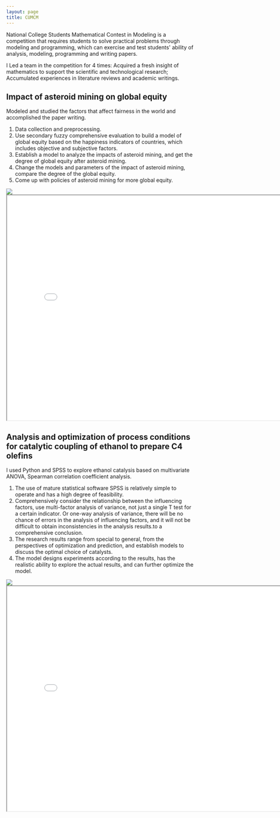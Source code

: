 ```yaml
---
layout: page
title: CUMCM
---
```


National College Students Mathematical Contest in Modeling is a competition that requires students to solve practical problems through modeling and programming, which can exercise and test students' ability of analysis, modeling, programming and writing papers. 

I Led a team in the competition for 4 times:
Acquired a fresh insight of mathematics to support the scientific and technological research;
Accumulated experiences in literature reviews and academic writings.

## Impact of asteroid mining on global equity

Modeled and studied the factors that affect fairness in the world and accomplished the paper writing.

1. Data collection and preprocessing. 
2. Use secondary fuzzy comprehensive evaluation to build a model of global equity based on 
the happiness indicators of countries, which includes objective and subjective factors. 
3. Establish a model to analyze the impacts of asteroid mining, and get the degree of global 
equity after asteroid mining. 
4. Change the models and parameters of the impact of asteroid mining, compare the degree of 
the global equity. 
5. Come up with policies of asteroid mining for more global equity.


<!-- Visualization of global equity on a map: -->

<img src="https://zuozuojia.github.io/zuojia/images/cumcm1.png">
<!-- <img src="https://zuozuojia.github.io/zuojia/images/cumcm2.png">
<img src="https://zuozuojia.github.io/zuojia/images/cumcm3.png">
<img src="https://zuozuojia.github.io/zuojia/images/cumcm4.png">
<img src="https://zuozuojia.github.io/zuojia/images/cumcm5.png"> -->

<iframe src="../1.pdf" width="800" height="600"></iframe> 

## Analysis and optimization of process conditions for catalytic coupling of ethanol to prepare C4 olefins

I used Python and SPSS to explore ethanol catalysis based on multivariate ANOVA, Spearman correlation coefficient analysis.

1. The use of mature statistical software SPSS is relatively simple to operate and has a high degree of feasibility.
2. Comprehensively consider the relationship between the influencing factors, use multi-factor analysis of variance, not just a single T test for a certain indicator. Or one-way analysis of variance, there will be no chance of errors in the analysis of influencing factors, and it will not be difficult to obtain inconsistencies in the analysis results.to a comprehensive conclusion.
3. The research results range from special to general, from the perspectives of optimization and prediction, and establish models to discuss the optimal choice of catalysts.
4. The model designs experiments according to the results, has the realistic ability to explore the actual results, and can further optimize the model.
<img src="https://zuozuojia.github.io/zuojia/images/cumcm6.png">

<!-- <a href="../1.pdf" target="_blank">[Click to view the paper]<a> -->
<iframe src="../2.pdf" width="800" height="600"></iframe> 